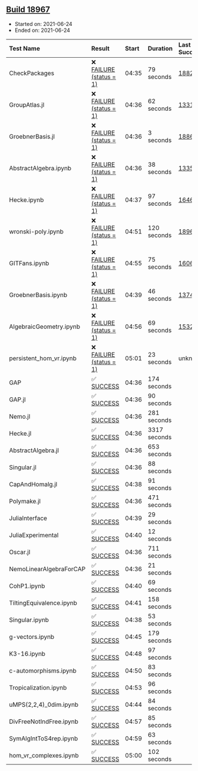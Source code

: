 ## [Build 18967](https://oscarci.mathematik.uni-kl.de/job/oscar/18967/)

* Started on: 2021-06-24
* Ended on: 2021-06-24

| Test Name    | Result | Start | Duration | Last Success | First Failure |
|:-------------|:-------|:------|:---------|:-------------|:--------------|
| CheckPackages | ❌ [FAILURE (status = 1)](https://oscarci.mathematik.uni-kl.de/job/oscar/18967/artifact/logs/build-18967/CheckPackages.log) | 04:35 | 79 seconds | [18822](https://oscarci.mathematik.uni-kl.de/job/oscar/18822/) | [18823](https://oscarci.mathematik.uni-kl.de/job/oscar/18823/) |
| GroupAtlas.jl | ❌ [FAILURE (status = 1)](https://oscarci.mathematik.uni-kl.de/job/oscar/18967/artifact/logs/build-18967/GroupAtlas.jl.log) | 04:36 | 62 seconds | [13311](https://oscarci.mathematik.uni-kl.de/job/oscar/13311/) | [13312](https://oscarci.mathematik.uni-kl.de/job/oscar/13312/) |
| GroebnerBasis.jl | ❌ [FAILURE (status = 1)](https://oscarci.mathematik.uni-kl.de/job/oscar/18967/artifact/logs/build-18967/GroebnerBasis.jl.log) | 04:36 | 3 seconds | [18864](https://oscarci.mathematik.uni-kl.de/job/oscar/18864/) | [18865](https://oscarci.mathematik.uni-kl.de/job/oscar/18865/) |
| AbstractAlgebra.ipynb | ❌ [FAILURE (status = 1)](https://oscarci.mathematik.uni-kl.de/job/oscar/18967/artifact/logs/build-18967/AbstractAlgebra.ipynb.log) | 04:36 | 38 seconds | [13355](https://oscarci.mathematik.uni-kl.de/job/oscar/13355/) | [13356](https://oscarci.mathematik.uni-kl.de/job/oscar/13356/) |
| Hecke.ipynb | ❌ [FAILURE (status = 1)](https://oscarci.mathematik.uni-kl.de/job/oscar/18967/artifact/logs/build-18967/Hecke.ipynb.log) | 04:37 | 97 seconds | [16463](https://oscarci.mathematik.uni-kl.de/job/oscar/16463/) | [16464](https://oscarci.mathematik.uni-kl.de/job/oscar/16464/) |
| wronski-poly.ipynb | ❌ [FAILURE (status = 1)](https://oscarci.mathematik.uni-kl.de/job/oscar/18967/artifact/logs/build-18967/wronski-poly.ipynb.log) | 04:51 | 120 seconds | [18965](https://oscarci.mathematik.uni-kl.de/job/oscar/18965/) | [18966](https://oscarci.mathematik.uni-kl.de/job/oscar/18966/) |
| GITFans.ipynb | ❌ [FAILURE (status = 1)](https://oscarci.mathematik.uni-kl.de/job/oscar/18967/artifact/logs/build-18967/GITFans.ipynb.log) | 04:55 | 75 seconds | [16068](https://oscarci.mathematik.uni-kl.de/job/oscar/16068/) | [16069](https://oscarci.mathematik.uni-kl.de/job/oscar/16069/) |
| GroebnerBasis.ipynb | ❌ [FAILURE (status = 1)](https://oscarci.mathematik.uni-kl.de/job/oscar/18967/artifact/logs/build-18967/GroebnerBasis.ipynb.log) | 04:39 | 46 seconds | [13748](https://oscarci.mathematik.uni-kl.de/job/oscar/13748/) | [13749](https://oscarci.mathematik.uni-kl.de/job/oscar/13749/) |
| AlgebraicGeometry.ipynb | ❌ [FAILURE (status = 1)](https://oscarci.mathematik.uni-kl.de/job/oscar/18967/artifact/logs/build-18967/AlgebraicGeometry.ipynb.log) | 04:56 | 69 seconds | [15322](https://oscarci.mathematik.uni-kl.de/job/oscar/15322/) | [15323](https://oscarci.mathematik.uni-kl.de/job/oscar/15323/) |
| persistent_hom_vr.ipynb | ❌ [FAILURE (status = 1)](https://oscarci.mathematik.uni-kl.de/job/oscar/18967/artifact/logs/build-18967/persistent_hom_vr.ipynb.log) | 05:01 | 23 seconds | unknown | unknown |
| GAP | ✅ [SUCCESS](https://oscarci.mathematik.uni-kl.de/job/oscar/18967/artifact/logs/build-18967/GAP.log) | 04:36 | 174 seconds |  |  |
| GAP.jl | ✅ [SUCCESS](https://oscarci.mathematik.uni-kl.de/job/oscar/18967/artifact/logs/build-18967/GAP.jl.log) | 04:36 | 90 seconds |  |  |
| Nemo.jl | ✅ [SUCCESS](https://oscarci.mathematik.uni-kl.de/job/oscar/18967/artifact/logs/build-18967/Nemo.jl.log) | 04:36 | 281 seconds |  |  |
| Hecke.jl | ✅ [SUCCESS](https://oscarci.mathematik.uni-kl.de/job/oscar/18967/artifact/logs/build-18967/Hecke.jl.log) | 04:36 | 3317 seconds |  |  |
| AbstractAlgebra.jl | ✅ [SUCCESS](https://oscarci.mathematik.uni-kl.de/job/oscar/18967/artifact/logs/build-18967/AbstractAlgebra.jl.log) | 04:36 | 653 seconds |  |  |
| Singular.jl | ✅ [SUCCESS](https://oscarci.mathematik.uni-kl.de/job/oscar/18967/artifact/logs/build-18967/Singular.jl.log) | 04:36 | 88 seconds |  |  |
| CapAndHomalg.jl | ✅ [SUCCESS](https://oscarci.mathematik.uni-kl.de/job/oscar/18967/artifact/logs/build-18967/CapAndHomalg.jl.log) | 04:38 | 91 seconds |  |  |
| Polymake.jl | ✅ [SUCCESS](https://oscarci.mathematik.uni-kl.de/job/oscar/18967/artifact/logs/build-18967/Polymake.jl.log) | 04:36 | 471 seconds |  |  |
| JuliaInterface | ✅ [SUCCESS](https://oscarci.mathematik.uni-kl.de/job/oscar/18967/artifact/logs/build-18967/JuliaInterface.log) | 04:39 | 29 seconds |  |  |
| JuliaExperimental | ✅ [SUCCESS](https://oscarci.mathematik.uni-kl.de/job/oscar/18967/artifact/logs/build-18967/JuliaExperimental.log) | 04:40 | 12 seconds |  |  |
| Oscar.jl | ✅ [SUCCESS](https://oscarci.mathematik.uni-kl.de/job/oscar/18967/artifact/logs/build-18967/Oscar.jl.log) | 04:36 | 711 seconds |  |  |
| NemoLinearAlgebraForCAP | ✅ [SUCCESS](https://oscarci.mathematik.uni-kl.de/job/oscar/18967/artifact/logs/build-18967/NemoLinearAlgebraForCAP.log) | 04:36 | 21 seconds |  |  |
| CohP1.ipynb | ✅ [SUCCESS](https://oscarci.mathematik.uni-kl.de/job/oscar/18967/artifact/logs/build-18967/CohP1.ipynb.log) | 04:40 | 69 seconds |  |  |
| TiltingEquivalence.ipynb | ✅ [SUCCESS](https://oscarci.mathematik.uni-kl.de/job/oscar/18967/artifact/logs/build-18967/TiltingEquivalence.ipynb.log) | 04:41 | 158 seconds |  |  |
| Singular.ipynb | ✅ [SUCCESS](https://oscarci.mathematik.uni-kl.de/job/oscar/18967/artifact/logs/build-18967/Singular.ipynb.log) | 04:38 | 53 seconds |  |  |
| g-vectors.ipynb | ✅ [SUCCESS](https://oscarci.mathematik.uni-kl.de/job/oscar/18967/artifact/logs/build-18967/g-vectors.ipynb.log) | 04:45 | 179 seconds |  |  |
| K3-16.ipynb | ✅ [SUCCESS](https://oscarci.mathematik.uni-kl.de/job/oscar/18967/artifact/logs/build-18967/K3-16.ipynb.log) | 04:48 | 97 seconds |  |  |
| c-automorphisms.ipynb | ✅ [SUCCESS](https://oscarci.mathematik.uni-kl.de/job/oscar/18967/artifact/logs/build-18967/c-automorphisms.ipynb.log) | 04:50 | 83 seconds |  |  |
| Tropicalization.ipynb | ✅ [SUCCESS](https://oscarci.mathematik.uni-kl.de/job/oscar/18967/artifact/logs/build-18967/Tropicalization.ipynb.log) | 04:53 | 96 seconds |  |  |
| uMPS(2,2,4)_0dim.ipynb | ✅ [SUCCESS](https://oscarci.mathematik.uni-kl.de/job/oscar/18967/artifact/logs/build-18967/uMPS-2-2-4-_0dim.ipynb.log) | 04:44 | 84 seconds |  |  |
| DivFreeNotIndFree.ipynb | ✅ [SUCCESS](https://oscarci.mathematik.uni-kl.de/job/oscar/18967/artifact/logs/build-18967/DivFreeNotIndFree.ipynb.log) | 04:57 | 85 seconds |  |  |
| SymAlgIntToS4rep.ipynb | ✅ [SUCCESS](https://oscarci.mathematik.uni-kl.de/job/oscar/18967/artifact/logs/build-18967/SymAlgIntToS4rep.ipynb.log) | 04:59 | 63 seconds |  |  |
| hom_vr_complexes.ipynb | ✅ [SUCCESS](https://oscarci.mathematik.uni-kl.de/job/oscar/18967/artifact/logs/build-18967/hom_vr_complexes.ipynb.log) | 05:00 | 102 seconds |  |  |
